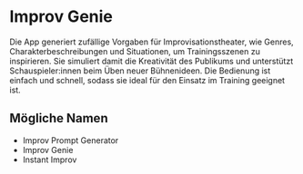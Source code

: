 # Improv Genie

Die App generiert zufällige Vorgaben für Improvisationstheater, wie Genres, Charakterbeschreibungen und Situationen, um Trainingsszenen zu inspirieren. Sie simuliert damit die Kreativität des Publikums und unterstützt Schauspieler:innen beim Üben neuer Bühnenideen. Die Bedienung ist einfach und schnell, sodass sie ideal für den Einsatz im Training geeignet ist.

## Mögliche Namen

- Improv Prompt Generator
- Improv Genie
- Instant Improv

